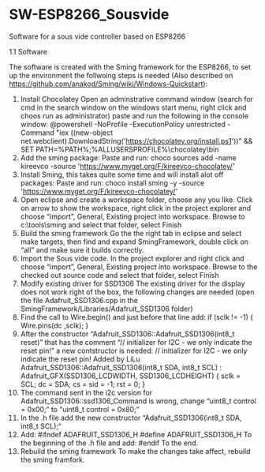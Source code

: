 # SW-ESP8266_Sousvide
Software for a sous vide controller based on ESP8266

1.1 Software

The software is created with the Sming framework for the ESP8266, to set up the environment the follwoing steps is needed (Also described on https://github.com/anakod/Sming/wiki/Windows-Quickstart): 

1. Install Chocolatey
Open an adminstrative command window (search for cmd in the search window on the windows start menu, right click and choos run as administrator) paste and run the following in the console window:
@powershell -NoProfile -ExecutionPolicy unrestricted -Command "iex ((new-object net.webclient).DownloadString('https://chocolatey.org/install.ps1'))" && SET PATH=%PATH%;%ALLUSERSPROFILE%\chocolatey\bin
2. Add the sming package:
 Paste and run:
 choco sources add -name kireevco -source 'https://www.myget.org/F/kireevco-chocolatey/'
3. Install Sming, this takes quite some time and will install alot off packages:
Paste and run:
choco install sming -y -source 'https://www.myget.org/F/kireevco-chocolatey/'
4. Open eclipse and create a workspace folder, choose any you like.
Click on arrow to show the workspace, right click  in the project explorer and choose “import”, General, Existing project into workspace.
Browse to c:\tools\sming and select that folder, select Finish
5. Build the sming framework
Go the the right tab in eclipse and select make targets, then find and expand SmingFramework, double click on “all” and make sure it builds correctly.
6. Import the Sous vide code.
In the project explorer and right click and choose “import”, General, Existing project into workspace.
Browse to the checked out source code and select that folder, select Finish
7. Modify existing driver for SSD1306
The existing driver for the display does not work right of the box, the following changes are needed (open the file Adafruit_SSD1306.cpp in the SmingFramework/Libraries/Adafruit_SSD1306 folder)
1. Find the call to Wire.begin() and just before that line add:
	if (sclk != -1) { Wire.pins(dc ,sclk); }
2. After the constructor “Adafruit_SSD1306::Adafruit_SSD1306(int8_t reset)” that has the comment “// initializer for I2C - we only indicate the reset pin!” a new contstructor is needed:
// initializer for I2C - we only indicate the reset pin! Added by LiLu
Adafruit_SSD1306::Adafruit_SSD1306(int8_t SDA, int8_t SCL) :
Adafruit_GFX(SSD1306_LCDWIDTH, SSD1306_LCDHEIGHT) {
sclk = SCL;
dc = SDA;
cs = sid = -1;
rst = 0;
}
3. The command sent in the i2c version for Adafruit_SSD1306::ssd1306_Command is wrong, change “uint8_t control = 0x00;” to “uint8_t control = 0x80;”
4. In the .h file add the new constructor “Adafruit_SSD1306(int8_t SDA, int8_t SCL);“
5. Add:
#ifndef ADAFRUIT_SSD1306_H
#define ADAFRUIT_SSD1306_H
To the beginning of the .h file and add:
#endif
To the end.
8. Rebuild the sming framework
To make the changes take affect, rebuild the sming framfork.
